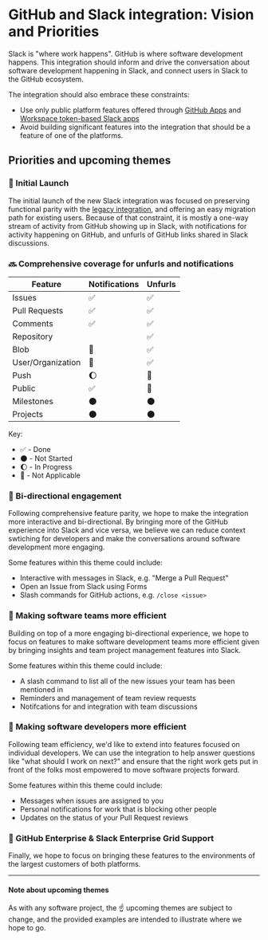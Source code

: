 # GitHub and Slack integration: Vision and Priorities

Slack is "where work happens". GitHub is where software development happens. This integration should inform and drive the conversation about software development happening in Slack, and connect users in Slack to the GitHub ecosystem.

The integration should also embrace these constraints:

- Use only public platform features offered through [GitHub Apps](http://developer.github.com/apps) and [Workspace token-based Slack apps](https://api.slack.com/slack-apps-preview)
- Avoid building significant features into the integration that should be a feature of one of the platforms.

## Priorities and upcoming themes

### :checkered_flag: Initial Launch

The initial launch of the new Slack integration was focused on preserving functional parity with the [legacy integration](https://github.com/github/ecosystem-integrations/blob/master/docs/slack/legacy-features.md), and offering an easy migration path for existing users. Because of that constraint, it is mostly a one-way stream of activity from GitHub showing up in Slack, with notifications for activity happening on GitHub, and unfurls of GitHub links shared in Slack discussions. 

### :soon: Comprehensive coverage for unfurls and notifications

Feature           | Notifications      | Unfurls           
------------------|--------------------|--------------------
Issues            | :white_check_mark: | :white_check_mark:
Pull Requests     | :white_check_mark: | :white_check_mark:
Comments          | :white_check_mark: | :white_check_mark:
Repository        |                    | :white_check_mark:
Blob              | :no_entry_sign:    | :white_check_mark:
User/Organization | :no_entry_sign:    | :white_check_mark:
Push              | :moon:             | :no_entry_sign:
Public            | :white_check_mark: | :no_entry_sign:
Milestones        | :new_moon:         | :new_moon:
Projects          | :new_moon:         | :new_moon:

Key:
- :white_check_mark: - Done
- :new_moon: - Not Started
- :moon: - In Progress
- :no_entry_sign: - Not Applicable

### :pushpin: Bi-directional engagement

Following comprehensive feature parity, we hope to make the integration more interactive and bi-directional. By bringing more of the GitHub experience into Slack and vice versa, we believe we can reduce context swtiching for developers and make the conversations around software development more engaging.

Some features within this theme could include:
- Interactive with messages in Slack, e.g. "Merge a Pull Request"
- Open an Issue from Slack using Forms
- Slash commands for GitHub actions, e.g. `/close <issue>`

### :pushpin: Making software teams more efficient

Building on top of a more engaging bi-directional experience, we hope to focus on features to make software development teams more efficient given by bringing insights and team project management features into Slack.

Some features within this theme could include:
- A slash command to list all of the new issues your team has been mentioned in
- Reminders and management of team review requests
- Notifcations for and integration with team discussions

### :pushpin: Making software developers more efficient

Following team efficiency, we'd like to extend into features focused on individual developers. We can use the integration to help answer questions like "what should I work on next?" and ensure that the right work gets put in front of the folks most empowered to move software projects forward.

Some features within this theme could include:
- Messages when issues are assigned to you
- Personal notifications for work that is blocking other people
- Updates on the status of your Pull Request reviews

### :pushpin: GitHub Enterprise & Slack Enterprise Grid Support

Finally, we hope to focus on bringing these features to the environments of the largest customers of both platforms.

---

#### Note about upcoming themes

As with any software project, the :point_up: upcoming themes are subject to change, and the provided examples are intended to illustrate where we hope to go.

